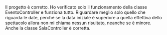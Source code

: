 Il progetto è corretto. Ho verificato solo il funzionamento della classe EventoController e funziona tutto. Riguardare meglio solo quello che riguarda le date, perché se la data iniziale è superiore a quella effettiva dello spettacolo allora non mi chiama nessun risultato, neanche se è minore. 
Anche la classe SalaController è corretta. 
